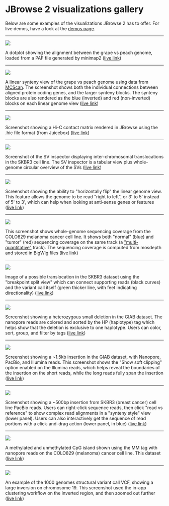 # JBrowse 2 visualizations gallery

Below are some examples of the visualizations JBrowse 2 has to offer. For live
demos, have a look at the [demos page](../demos).

---

![](/img/dotplot.png)

A dotplot showing the alignment between the grape vs peach genome, loaded from a
PAF file generated by minimap2
([live link](https://jbrowse.org/code/jb2/main/?config=test_data%2Fconfig_dotplot.json&session=share-r4sMB3bHh5&password=C9jCa))

---

![](/img/linear_synteny.png)

A linear synteny view of the grape vs peach genome using data from
[MCScan](<https://github.com/tanghaibao/jcvi/wiki/MCscan-(Python-version)>). The
screenshot shows both the individual connections between aligned protein coding
genes, and the larger synteny blocks. The synteny blocks are also rendered as
the blue (inverted) and red (non-inverted) blocks on each linear genome view
([live link](https://jbrowse.org/code/jb2/main/?config=test_data%2Fconfig_dotplot.json&session=share-4MjF5YGM_G&password=rByjt))

---

![](/img/hic_track.png)

Screenshot showing a Hi-C contact matrix rendered in JBrowse using the .hic file
format (from Juicebox)
([live link](http://jbrowse.org/code/jb2/main/?config=test_data%2Fconfig_demo.json&session=share-xS8Eg67AFS&password=jPzH5))

---

![](/img/sv_inspector_importform_loaded.png)

Screenshot of the SV inspector displaying inter-chromosomal translocations in
the SKBR3 cell line. The SV inspector is a tabular view plus whole-genome
circular overview of the SVs
([live link](https://jbrowse.org/code/jb2/main/?config=test_data%2Fconfig_demo.json&session=share-n9_vE%2FEl2R&password=wu9J6))

---

![](/img/horizontally_flip.png)

Screenshot showing the ability to "horizontally flip" the linear genome view.
This feature allows the genome to be read "right to left", or 3' to 5' instead
of 5' to 3', which can help when looking at anti-sense genes or features
([live link](http://jbrowse.org/code/jb2/main/?config=test_data%2Fconfig_demo.json&session=share-6pkcSXlbFL&password=ER28C))

---

![](/img/cnv.png)

This screenshot shows whole-genome sequencing coverage from the COLO829 melanoma
cancer cell line. It shows both "normal" (blue) and "tumor" (red) sequencing
coverage on the same track (a
["multi-quantitative"](/docs/user_guides/multiquantitative_track/) track). The
sequencing coverage is computed from mosdepth and stored in BigWig files
([live link](https://jbrowse.org/code/jb2/main/?config=test_data%2Fconfig_demo.json&session=share-AcZSrC_yOb&password=e7b64))

---

![](/img/skbr3_translocation.png)

Image of a possible translocation in the SKBR3 dataset using the "breakpoint
split view" which can connect supporting reads (black curves) and the variant
call itself (green thicker line, with feet indicating directionality)
([live link](https://jbrowse.org/code/jb2/main/?config=test_data%2Fconfig_demo.json&session=share-Swq8pJTX0z&password=yM41l))

---

![](/img/smalldel.png)

Screenshot showing a heterozygous small deletion in the GIAB dataset. The
nanopore reads are colored and sorted by the HP (haplotype) tag which helps show
that the deletion is exclusive to one haplotype. Users can color, sort, group,
and filter by tags
([live link](https://jbrowse.org/code/jb2/main/?config=test_data%2Fconfig_demo.json&session=share-psOr2x2efp&password=bErZE))

---

![](/img/insertion.png)

Screenshot showing a ~1.5kb insertion in the GIAB dataset, with Nanopore,
PacBio, and Illumina reads. This screenshot shows the "Show soft clipping"
option enabled on the Illumina reads, which helps reveal the boundaries of the
insertion on the short reads, while the long reads fully span the insertion
([live link](https://jbrowse.org/code/jb2/main/?config=test_data/config_demo.json&session=share-oTyYRpz9fN&password=fYAbt))

---

![](/img/read_vs_ref_insertion.png)

Screenshot showing a ~500bp insertion from SKBR3 (breast cancer) cell line
PacBio reads. Users can right-click sequence reads, then click "read vs
reference" to show complex read alignments in a "synteny style" view (lower
panel). Users can also interactively get the sequence of read portions with a
click-and-drag action (lower panel, in blue)
([live link](https://jbrowse.org/code/jb2/main/?config=test_data%2Fconfig_demo.json&session=share-rzJ27iixQH&password=rSgZe))

---

![](/img/modifications.png)

A methylated and unmethylated CpG island shown using the MM tag with nanopore
reads on the COLO829 (melanoma) cancer cell line. This dataset
([live link](https://jbrowse.org/code/jb2/main/?config=test_data%2Fconfig_demo.json&session=share-LffYr8SI5E&password=VmZVl))

---

![](/img/multisv.png)

An example of the 1000 genomes structural variant call VCF, showing a large
inversion on chromosome 19. This screenshot used the in-app clustering workflow
on the inverted region, and then zoomed out further
([live link](https://jbrowse.org/code/jb2/main/?config=%2Fgenomes%2FGRCh38%2F1000genomes%2Fconfig_1000genomes.json&session=share-DN_h4SIwo4&password=CxkLw))
